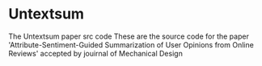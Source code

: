 # Untextsum
The Untextsum paper src code
These are the source code for the paper 'Attribute-Sentiment-Guided Summarization of User Opinions from Online Reviews' accepted by jouirnal of Mechanical Design
